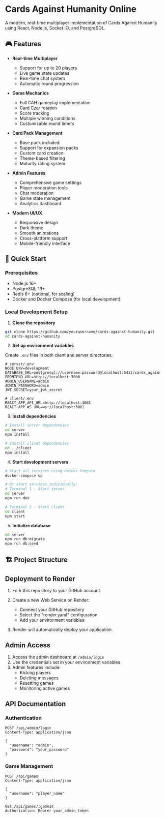 # Cards Against Humanity Online

A modern, real-time multiplayer implementation of Cards Against Humanity using React, Node.js, Socket.IO, and PostgreSQL.

## 🎮 Features

- **Real-time Multiplayer**
  - Support for up to 20 players
  - Live game state updates
  - Real-time chat system
  - Automatic round progression

- **Game Mechanics**
  - Full CAH gameplay implementation
  - Card Czar rotation
  - Score tracking
  - Multiple winning conditions
  - Customizable round timers

- **Card Pack Management**
  - Base pack included
  - Support for expansion packs
  - Custom card creation
  - Theme-based filtering
  - Maturity rating system

- **Admin Features**
  - Comprehensive game settings
  - Player moderation tools
  - Chat moderation
  - Game state management
  - Analytics dashboard

- **Modern UI/UX**
  - Responsive design
  - Dark theme
  - Smooth animations
  - Cross-platform support
  - Mobile-friendly interface

## 🚀 Quick Start

### Prerequisites

- Node.js 16+
- PostgreSQL 13+
- Redis 6+ (optional, for scaling)
- Docker and Docker Compose (for local development)

### Local Development Setup

1. **Clone the repository**
```bash
git clone https://github.com/yourusername/cards-against-humanity.git
cd cards-against-humanity
```

2. **Set up environment variables**

Create `.env` files in both client and server directories:

```env
# server/.env
NODE_ENV=development
DATABASE_URL=postgresql://username:password@localhost:5432/cards_against_humanity
FRONTEND_URL=http://localhost:3000
ADMIN_USERNAME=admin
ADMIN_PASSWORD=admin
JWT_SECRET=your_jwt_secret

# client/.env
REACT_APP_API_URL=http://localhost:3001
REACT_APP_WS_URL=ws://localhost:3001
```

3. **Install dependencies**
```bash
# Install server dependencies
cd server
npm install

# Install client dependencies
cd ../client
npm install
```

4. **Start development servers**
```bash
# Start all services using Docker Compose
docker-compose up

# Or start services individually:
# Terminal 1 - Start server
cd server
npm run dev

# Terminal 2 - Start client
cd client
npm start
```

5. **Initialize database**
```bash
cd server
npm run db:migrate
npm run db:seed
```

## 🏗️ Project Structure

## Deployment to Render

1. Fork this repository to your GitHub account.

2. Create a new Web Service on Render:
   - Connect your GitHub repository
   - Select the "render.yaml" configuration
   - Add your environment variables

3. Render will automatically deploy your application.

## Admin Access

1. Access the admin dashboard at `/admin/login`
2. Use the credentials set in your environment variables
3. Admin features include:
   - Kicking players
   - Deleting messages
   - Resetting games
   - Monitoring active games

## API Documentation

### Authentication

```http
POST /api/admin/login
Content-Type: application/json

{
  "username": "admin",
  "password": "your_password"
}
```

### Game Management

```http
POST /api/games
Content-Type: application/json

{
  "username": "player_name"
}
```

```http
GET /api/games/:gameId
Authorization: Bearer your_admin_token 
```
